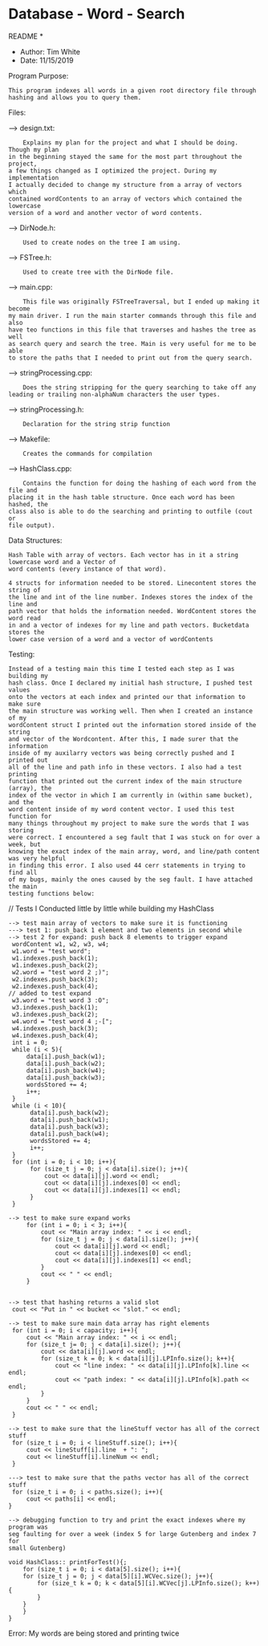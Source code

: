  # Database - Word - Search
 
 README
 *
 * Author: Tim White 
 * Date: 11/15/2019


Program Purpose:
	
	This program indexes all words in a given root directory file through
	hashing and allows you to query them.


Files:

--> design.txt:

    	Explains my plan for the project and what I should be doing. Though my plan
    in the beginning stayed the same for the most part throughout the project,
    a few things changed as I optimized the project. During my implementation
    I actually decided to change my structure from a array of vectors which
    contained wordContents to an array of vectors which contained the lowercase 
    version of a word and another vector of word contents.

--> DirNode.h:

    	Used to create nodes on the tree I am using.

--> FSTree.h:

    	Used to create tree with the DirNode file.

--> main.cpp:

    	This file was originally FSTreeTraversal, but I ended up making it become 
    my main driver. I run the main starter commands through this file and also 
    have teo functions in this file that traverses and hashes the tree as well
    as search query and search the tree. Main is very useful for me to be able 
    to store the paths that I needed to print out from the query search.

--> stringProcessing.cpp:

    	Does the string stripping for the query searching to take off any 
    leading or trailing non-alphaNum characters the user types.

--> stringProcessing.h:

    	Declaration for the string strip function

--> Makefile:

    	Creates the commands for compilation

--> HashClass.cpp:

    	Contains the function for doing the hashing of each word from the file and 
    placing it in the hash table structure. Once each word has been hashed, the
    class also is able to do the searching and printing to outfile (cout or 
    file output).




Data Structures:

	Hash Table with array of vectors. Each vector has in it a string lowercase word and a Vector of 
	word contents (every instance of that word). 
	
	4 structs for information needed to be stored. Linecontent stores the string of
	the line and int of the line number. Indexes stores the index of the line and
	path vector that holds the information needed. WordContent stores the word read 
	in and a vector of indexes for my line and path vectors. Bucketdata stores the 
	lower case version of a word and a vector of wordContents 


Testing:

	Instead of a testing main this time I tested each step as I was building my 
	hash class. Once I declared my initial hash structure, I pushed test values 
	onto the vectors at each index and printed our that information to make sure 
	the main structure was working well. Then when I created an instance of my
	wordContent struct I printed out the information stored inside of the string
	and vector of the Wordcontent. After this, I made surer that the information
	inside of my auxilarry vectors was being correctly pushed and I printed out 
	all of the line and path info in these vectors. I also had a test printing
	function that printed out the current index of the main structure (array), the
	index of the vector in which I am currently in (within same bucket), and the
	word content inside of my word content vector. I used this test function for
	many things throughout my project to make sure the words that I was storing
	were correct. I encountered a seg fault that I was stuck on for over a week, but
	knowing the exact index of the main array, word, and line/path content was very helpful
	in finding this error. I also used 44 cerr statements in trying to find all 
	of my bugs, mainly the ones caused by the seg fault. I have attached the main 
	testing functions below:

// Tests I Conducted little by little while building my HashClass

    --> test main array of vectors to make sure it is functioning
    ---> test 1: push_back 1 element and two elements in second while
    --> test 2 for expand: push back 8 elements to trigger expand
     wordContent w1, w2, w3, w4;
     w1.word = "test word";
     w1.indexes.push_back(1);
     w1.indexes.push_back(2);
     w2.word = "test word 2 ;)";
     w2.indexes.push_back(3);
     w2.indexes.push_back(4);
    // added to test expand
     w3.word = "test word 3 :O";
     w3.indexes.push_back(1);
     w3.indexes.push_back(2);
     w4.word = "test word 4 ;-[";
     w4.indexes.push_back(3);
     w4.indexes.push_back(4); 
     int i = 0;
     while (i < 5){
         data[i].push_back(w1);
         data[i].push_back(w2);
         data[i].push_back(w4);
         data[i].push_back(w3);
         wordsStored += 4;
         i++;
     }
     while (i < 10){
          data[i].push_back(w2);
          data[i].push_back(w1);
          data[i].push_back(w3);
          data[i].push_back(w4);
          wordsStored += 4;
          i++;  
     }
     for (int i = 0; i < 10; i++){
          for (size_t j = 0; j < data[i].size(); j++){
              cout << data[i][j].word << endl;
              cout << data[i][j].indexes[0] << endl;
              cout << data[i][j].indexes[1] << endl;         
          }
     }

    --> test to make sure expand works
         for (int i = 0; i < 3; i++){
             cout << "Main array index: " << i << endl;
             for (size_t j = 0; j < data[i].size(); j++){
                 cout << data[i][j].word << endl;
                 cout << data[i][j].indexes[0] << endl;
                 cout << data[i][j].indexes[1] << endl;         
             }
             cout << " " << endl;
         }


    --> test that hashing returns a valid slot
     cout << "Put in " << bucket << "slot." << endl;

    --> test to make sure main data array has right elements
     for (int i = 0; i < capacity; i++){
         cout << "Main array index: " << i << endl;
         for (size_t j= 0; j < data[i].size(); j++){
             cout << data[i][j].word << endl;
             for (size_t k = 0; k < data[i][j].LPInfo.size(); k++){
                 cout << "line index: " << data[i][j].LPInfo[k].line << endl;
                 cout << "path index: " << data[i][j].LPInfo[k].path << endl;
             }
         }
         cout << " " << endl;
     }
    
    --> test to make sure that the lineStuff vector has all of the correct stuff
     for (size_t i = 0; i < lineStuff.size(); i++){
         cout << lineStuff[i].line  + ": ";
         cout << lineStuff[i].lineNum << endl;
     }
     
    ---> test to make sure that the paths vector has all of the correct stuff
     for (size_t i = 0; i < paths.size(); i++){
         cout << paths[i] << endl;
    }
    
    --> debugging function to try and print the exact indexes where my program was
    seg faulting for over a week (index 5 for large Gutenberg and index 7 for 
    small Gutenberg)

	void HashClass:: printForTest(){;
	    for (size_t i = 0; i < data[5].size(); i++){
		for (size_t j = 0; j < data[5][i].WCVec.size(); j++){
		    for (size_t k = 0; k < data[5][i].WCVec[j].LPInfo.size(); k++){
		    }
		}
	    }
	}

Error:
My words are being stored and printing twice

